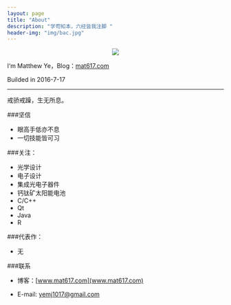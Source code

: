 ```yaml
---
layout: page
title: "About"
description: "学苟知本，六经皆我注脚 "
header-img: "img/bac.jpg"
---
```



<center>
    <p><img src="http://7xlfkx.com1.z0.glb.clouddn.com/white2.jpg" align="center"></p>
</center>

I‘m Matthew Ye，Blog：[mat617.com](mat617.com)

Builded	in 2016-7-17


---
戒骄戒躁，生无所息。

###坚信

- 眼高手低亦不息 
- 一切技能皆可习


###关注：

- 光学设计
- 电子设计
- 集成光电子器件
- 钙钛矿太阳能电池
- C/C++
- Qt
- Java
- R



###代表作：

- 无



###联系

- 博客：[www.mat617.com](www.mat617.com)

- E-mail: [yemj1017@gmail.com](yemj1017@gmail.com)
